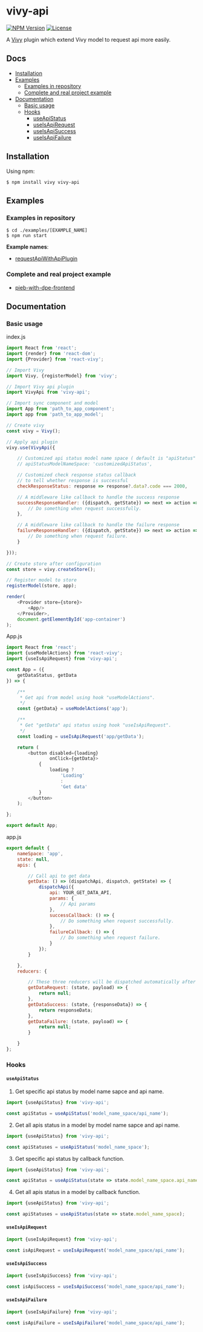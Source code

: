 [npm-image]: https://img.shields.io/npm/v/vivy-api.svg?style=flat-square

[npm-url]: https://npmjs.org/package/vivy-api

[license-image]: https://img.shields.io/npm/l/vivy-api.svg?style=flat-square

[vivy-url]: https://github.com/fatalxiao/vivy

[connected-react-router-url]: https://github.com/supasate/connected-react-router

[request-api-with-api-plugin-example-url]: https://github.com/fatalxiao/vivy-api/tree/main/examples/requestApiWithApiPlugin

[pieb-with-dpe-frontend-url]: https://github.com/fatalxiao/pieb-with-dpe-frontend

# vivy-api

[![NPM Version][npm-image]][npm-url]
[![License][license-image]][npm-url]

A [Vivy][vivy-url] plugin which extend Vivy model to request api more easily.

## Docs

* [Installation](#installation)
* [Examples](#examples)
    * [Examples in repository](#examples-in-repository)
    * [Complete and real project example](#complete-and-real-project-example)
* [Documentation](#documentation)
    * [Basic usage](#basic-usage)
    * [Hooks](#hooks)
        * [useApiStatus](#useApiStatus)
        * [useIsApiRequest](#useIsApiRequest)
        * [useIsApiSuccess](#useIsApiSuccess)
        * [useIsApiFailure](#useIsApiFailure)

## Installation

Using npm:

```shell
$ npm install vivy vivy-api
```

## Examples

### Examples in repository

```shell
$ cd ./examples/[EXAMPLE_NAME]
$ npm run start
```

**Example names**:

* [requestApiWithApiPlugin][request-api-with-api-plugin-example-url]

### Complete and real project example

* [pieb-with-dpe-frontend][pieb-with-dpe-frontend-url]

## Documentation

### Basic usage

index.js

```js
import React from 'react';
import {render} from 'react-dom';
import {Provider} from 'react-vivy';

// Import Vivy
import Vivy, {registerModel} from 'vivy';

// Import Vivy api plugin
import VivyApi from 'vivy-api';

// Import sync component and model
import App from 'path_to_app_component';
import app from 'path_to_app_model';

// Create vivy
const vivy = Vivy();

// Apply api plugin
vivy.use(VivyApi({

    // Customized api status model name space ( default is "apiStatus" )
    // apiStatusModelNameSpace: 'customizedApiStatus',

    // Customized check response status callback
    // to tell whether response is successful
    checkResponseStatus: response => response?.data?.code === 2000,

    // A middleware like callback to handle the success response
    successResponseHandler: ({dispatch, getState}) => next => action => {
        // Do something when request successfully.
    },

    // A middleware like callback to handle the failure response
    failureResponseHandler: ({dispatch, getState}) => next => action => {
        // Do something when request failure.
    }

}));

// Create store after configuration
const store = vivy.createStore();

// Register model to store
registerModel(store, app);

render(
    <Provider store={store}>
        <App/>
    </Provider>,
    document.getElementById('app-container')
);
```

App.js

```js
import React from 'react';
import {useModelActions} from 'react-vivy';
import {useIsApiRequest} from 'vivy-api';

const App = ({
    getDataStatus, getData
}) => {

    /**
     * Get api from model using hook "useModelActions".
     */
    const {getData} = useModelActions('app');

    /**
     * Get "getData" api status using hook "useIsApiRequest".
     */
    const loading = useIsApiRequest('app/getData');

    return (
        <button disabled={loading}
                onClick={getData}>
            {
                loading ?
                    'Loading'
                    :
                    'Get data'
            }
        </button>
    );

};

export default App;
```

app.js

```js
export default {
    nameSpace: 'app',
    state: null,
    apis: {

        // Call api to get data
        getData: () => (dispatchApi, dispatch, getState) => {
            dispatchApi({
                api: YOUR_GET_DATA_API,
                params: {
                    // Api params
                },
                successCallback: () => {
                    // Do something when request successfully.
                },
                failureCallback: () => {
                    // Do something when request failure.
                }
            });
        }

    },
    reducers: {

        // These three reducers will be dispatched automatically after response.
        getDataRequest: (state, payload) => {
            return null;
        },
        getDataSuccess: (state, {responseData}) => {
            return responseData;
        },
        getDataFailure: (state, payload) => {
            return null;
        }

    }
};
```

### Hooks

#### `useApiStatus`

1. Get specific api status by model name sapce and api name.

```js
import {useApiStatus} from 'vivy-api';

const apiStatus = useApiStatus('model_name_space/api_name');
```

2. Get all apis status in a model by model name sapce and api name.

```js
import {useApiStatus} from 'vivy-api';

const apiStatuses = useApiStatus('model_name_space');
```

3. Get specific api status by callback function.

```js
import {useApiStatus} from 'vivy-api';

const apiStatus = useApiStatus(state => state.model_name_space.api_name);
```

4. Get all apis status in a model by callback function.

```js
import {useApiStatus} from 'vivy-api';

const apiStatuses = useApiStatus(state => state.model_name_space);
```

#### `useIsApiRequest`

```js
import {useIsApiRequest} from 'vivy-api';

const isApiRequest = useIsApiRequest('model_name_space/api_name');
```

#### `useIsApiSuccess`

```js
import {useIsApiSuccess} from 'vivy-api';

const isApiSuccess = useIsApiSuccess('model_name_space/api_name');
```

#### `useIsApiFailure`

```js
import {useIsApiFailure} from 'vivy-api';

const isApiFailure = useIsApiFailure('model_name_space/api_name');
```
